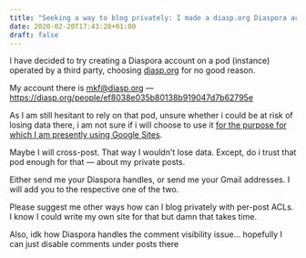 ```yaml
---
title: "Seeking a way to blog privately: I made a diasp.org Diaspora account"
date: 2020-02-20T17:43:28+01:00
draft: false
---
```


I have decided to try creating a Diaspora account on a pod (instance) operated by a third party, choosing [diasp.org](https://diasp.org) for no good reason.

My account there is [mkf@diasp.org](https://diasp.org/people/ef8038e035b80138b919047d7b62795e) — https://diasp.org/people/ef8038e035b80138b919047d7b62795e

As I am still hesitant to rely on that pod, unsure whether i could be at risk of losing data there, i am not sure if i will choose to use it [for the purpose for which I am presently using Google Sites](/mindposting-started_gsite/).

Maybe I will cross-post. That way I wouldn't lose data. Except, do i trust that pod enough for that — about my private posts.

Either send me your Diaspora handles, or send me your Gmail addresses. I will add you to the respective one of the two.

Please suggest me other ways how can I blog privately with per-post ACLs. I know I could write my own site for that but damn that takes time.

Also, idk how Diaspora handles the comment visibility issue… hopefully I can just disable comments under posts there
